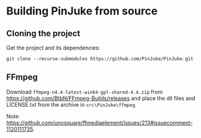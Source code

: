 # Building PinJuke from source

## Cloning the project

Get the project and its dependencies:

```shell
git clone --recurse-submodules https://github.com/PinJuke/PinJuke.git
```

## FFmpeg

Download `ffmpeg-n4.4-latest-win64-gpl-shared-4.4.zip` from https://github.com/BtbN/FFmpeg-Builds/releases and place the dll files and LICENSE.txt from the archive in `src\PinJuke\ffmpeg`.

Note: https://github.com/unosquare/ffmediaelement/issues/213#issuecomment-1120111735.
